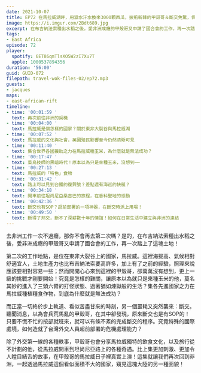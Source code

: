 ```yaml
---
date: 2021-10-07
title: EP72 在馬拉威湖畔，用淚水汗水換來3000顆西瓜，披荊斬棘的甲殼哥＆斷交免驚，偶們有SOP啦！ ft. 甲殼哥的非洲故事
image: https://i.imgur.com/2Bdt689.jpg
excerpt: 在布吉納法索種出水稻之後，愛非洲成癮的甲殼哥又申請了國合會的工作，再一次踏上了這塊土地！有了之前的經驗，照理來說應該要容易一些，沒想到更上一級的挑戰才剛要開始！而在斷交之際，以為會兵荒馬亂的甲殼哥，發現原來斷交也是有SOP的！這集就讓我們一起透過馬拉威這個看似面積不大的國家，窺見這塊大陸的另一種面貌！
tags:
- East Africa
episode: 72
player:
  spotify: 6ET86qmTlsXO5W2zI7Xu7T
  apple: 1000537894356
duration: '56:00'
guid: GUID-072
filepath: travel-wok-files-02/ep72.mp3
guests:
- jacques
maps:
- east-african-rift
timeline:
- time: '00:01:59 '
  text: 再次前往非洲的契機
- time: '00:04:00 '
  text: 馬拉威是個怎樣的國家？關於東非大裂谷與馬拉威湖
- time: '00:07:52 '
  text: 馬拉威的文化與社會，英國殖民影響至今仍然清晰可見
- time: '00:11:40 '
  text: 集合世界各國援助之力在馬拉威種玉米，為什麼就是無法成功？
- time: '00:17:47 '
  text: 菜鳥技師的黑暗時代！原本以為只是來種玉米，沒想到⋯⋯
- time: '00:27:13 '
  text: 馬拉威的「特色」食物
- time: '00:31:42 '
  text: 路上可以見到台鐵的復興號？差點還有海巡的快艇？
- time: '00:34:18 '
  text: 開車前往坦尚尼亞桑吉巴的旅程，在香料聖地的感動
- time: '00:42:36 '
  text: 斷交也有SOP？超前部署的一項神器，在斷交時派上用場！
- time: '00:49:50 '
  text: 斷得了邦交，斷不了深耕數十年的情誼！如何在日常生活中建立與非洲的連結
---
```


去非洲工作一次不過癮，那你不會再去第二次嗎？是的，在布吉納法索種出水稻之後，愛非洲成癮的甲殼哥又申請了國合會的工作，再一次踏上了這塊土地！

第二次的工作地點，是位在東非大裂谷上的國家，馬拉威。這裡海拔高、氣候相對舒適宜人，土地生產力也比布吉納法索要高許多，加上有了之前的經驗，照理來說應該要相對容易一些；然而開開心心來到這裡的甲殼哥，卻萬萬沒有想到，更上一級的挑戰才剛要開始！究竟是怎樣的難關，讓原本以為就只是來種玉米的他，莫名其妙的進入了三頭六臂的打怪狀態、過著猶如煉獄般的生活？集各先進國家之力在馬拉威種植糧食作物，到底為什麼就是無法成功？

而正當一切終於步上軌道、看似苦盡甘來的時刻，另一個噩耗又突然襲來：斷交。聽聞消息，以為會兵荒馬亂的甲殼哥，在其中卻發現，原來斷交也是有SOP的！只要不慌不忙的按部就班來，就可以有條不紊的完成斷交的程序。究竟特殊的國際處境，如何造就了台灣外交人員超前部署的危機處理能力？

除了外交第一線的各種軼事，甲殼哥也會分享馬拉威獨特的飲食文化，以及旅行從不計劃的他，從馬拉威開車到坦尚尼亞路上的各種奇遇。比上集更加刺激、更加令人瞠目結舌的故事，在甲殼哥的馬拉威日子裡真實上演！這集就讓我們再次回到非洲，一起透過馬拉威這個看似面積不大的國家，窺見這塊大陸的另一種面貌！

